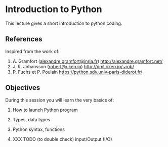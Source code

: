 # Introduction to Python

This lecture gives a short introduction to python coding.

## References

Inspired from the work of:

1. A. Gramfort (alexandre.gramfort@inria.fr) <http://alexandre.gramfort.net/>
2. J. R. Johansson (robert@riken.jp) <http://dml.riken.jp/~rob/>
3. P. Fuchs et P. Poulain <https://python.sdv.univ-paris-diderot.fr/>


## Objectives

During this session you will learn the very basics of:

1. How to launch Python program

2. Types, data types

3. Python syntax, functions

4. XXX TODO (to double check) input/Output (I/O)




